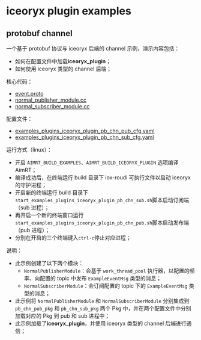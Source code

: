 # iceoryx plugin examples

## protobuf channel

一个基于 protobuf 协议与 iceoryx 后端的 channel 示例，演示内容包括：
- 如何在配置文件中加载**iceoryx_plugin**；
- 如何使用 iceoryx 类型的 channel 后端；


核心代码：
- [event.proto](../../../protocols/example/event.proto)
- [normal_publisher_module.cc](../../cpp/pb_chn/module/normal_publisher_module/normal_publisher_module.cc)
- [normal_subscriber_module.cc](../../cpp/pb_chn/module/normal_subscriber_module/normal_subscriber_module.cc)


配置文件：
- [examples_plugins_iceoryx_plugin_pb_chn_pub_cfg.yaml](./install/linux/bin/cfg/examples_plugins_iceoryx_plugin_pb_chn_pub_cfg.yaml)
- [examples_plugins_iceoryx_plugin_pb_chn_sub_cfg.yaml](./install/linux/bin/cfg/examples_plugins_iceoryx_plugin_pb_chn_sub_cfg.yaml)

运行方式（linux）：
- 开启 `AIMRT_BUILD_EXAMPLES`、`AIMRT_BUILD_ICEORYX_PLUGIN` 选项编译 AimRT；
- 编译成功后，在终端运行 build 目录下 iox-roudi 可执行文件以启动 iceoryx 的守护进程；
- 开启新的终端运行 build 目录下`start_examples_plugins_iceoryx_plugin_pb_chn_sub.sh`脚本启动订阅端（sub 进程）；
- 再开启一个新的终端窗口运行`start_examples_plugins_iceoryx_plugin_pb_chn_pub.sh`脚本启动发布端（pub 进程）；
- 分别在开启的三个终端键入`ctrl-c`停止对应进程；


说明：
- 此示例创建了以下两个模块：
  - `NormalPublisherModule`：会基于 `work_thread_pool` 执行器，以配置的频率、向配置的 topic 中发布 `ExampleEventMsg` 类型的消息；
  - `NormalSubscriberModule`：会订阅配置的 topic 下的 `ExampleEventMsg` 类型的消息；
- 此示例将 `NormalPublisherModule` 和 `NormalSubscriberModule` 分别集成到 `pb_chn_pub_pkg` 和 `pb_chn_sub_pkg` 两个 Pkg 中，并在两个配置文件中分别加载对应的 Pkg 到 pub 和 sub 进程中；
- 此示例加载了**iceoryx_plugin**，并使用 iceoryx 类型的 channel 后端进行通信；
